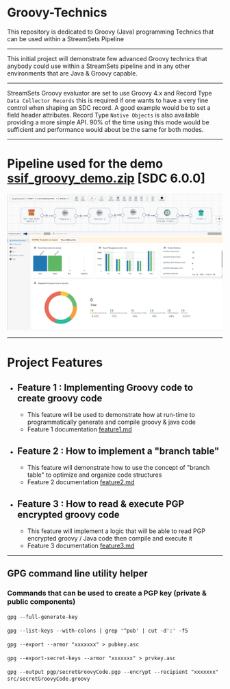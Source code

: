 # Groovy-Technics
This repository is dedicated to Groovy (Java) programming Technics that can be used within a StreamSets Pipeline 

---
This initial project will demonstrate few advanced Groovy technics that anybody
could use within a StreamSets pipeline and in any other environments that are
Java & Groovy capable.

---
StreamSets Groovy evaluator are set to use Groovy 4.x and Record Type
`Data Collector Records` this is required if one wants to have a very fine
control when shaping an SDC record. A good example would be to set a field
header attributes.
Record Type `Native Objects` is also available providing a more simple API. 90%
of the time using this mode would be sufficient and performance would about be
the same for both modes.

---

# Pipeline used for the demo [ssif_groovy_demo.zip](pipelines/ssif_groovy_demo.zip) [SDC 6.0.0]

![Screenshot from 2025-01-10 15-05-20.png](images/Screenshot%20from%202025-01-10%2015-05-20.png)

---

# Project Features

- ## Feature 1 : Implementing Groovy code to create groovy code
    - This feature will be used to demonstrate how at run-time to programmatically generate and compile groovy & java
      code
  - Feature 1
    documentation [feature1.md](pipelinesGroovySrcCode/feature1/feature1.md)
- ## Feature 2 : How to implement a "branch table"
    - This feature will demonstrate how to use the concept of "branch table" to optimize and organize code structures
  - Feature 2
    documentation [feature2.md](pipelinesGroovySrcCode/feature2/feature2.md)
- ## Feature 3 : How to read & execute PGP encrypted groovy code
    - This feature will implement a logic that will be able to read PGP encrypted groovy / Java code then compile and
      execute it
  - Feature 3
    documentation [feature3.md](pipelinesGroovySrcCode/feature3/feature3.md)

---

## GPG command line utility helper
### Commands that can be used to create a PGP key (private & public components)

````shell
gpg --full-generate-key

gpg --list-keys --with-colons | grep '^pub' | cut -d':' -f5

gpg --export --armor "xxxxxxx" > pubkey.asc

gpg --export-secret-keys --armor "xxxxxxx" > prvkey.asc

gpg --output pgp/secretGroovyCode.pgp --encrypt --recipient "xxxxxxx" src/secretGroovyCode.groovy
````
